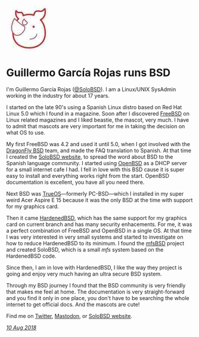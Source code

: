 <p><a href="/" alt="avatar" title="home page"><img src="solobsd.jpeg" class="avatar"></a></p>

# Guillermo Garc&iacute;a Rojas runs BSD

I'm Guillermo Garc&iacute;a Rojas ([@SoloBSD]). I am a Linux/UNIX
SysAdmin working in the industry for about 17 years.

I started on the late 90's using a Spanish Linux distro based on
Red Hat Linux 5.0 which I found in a magazine. Soon after I discovered
[FreeBSD] on Linux related magazines and I liked beastie, the mascot,
very much. I have to admit that mascots are very important for me
in taking the decision on what OS to use.

My first FreeBSD was 4.2 and used it until 5.0, when I got involved
with the [DragonFly BSD] team, and made the FAQ translation to
Spanish.  At that time I created the [SoloBSD website], to spread
the word about BSD to the Spanish language community. I started
using [OpenBSD] as a DHCP server for a small internet cafe I had.
I fell in love with this BSD cause it is super easy to install and
everything works right from the start.  OpenBSD documentation is
excellent, you have all you need there.

Next BSD was [TrueOS]&mdash;formerly PC-BSD&mdash;which I installed
in my super weird Acer Aspire&nbsp;E&nbsp;15 because it was the
only BSD at the time with support for my graphics card.

Then it came [HardenedBSD], which has the same support for my
graphics card on current branch and has many security enhacements.
For me, it was a perfect combination of FreeBSD and OpenBSD in a
single OS.  At that time I was very interested in very small systems
and started to investigate on how to reduce HardenedBSD to its
minimum. I found the [mfsBSD] project and created SoloBSD, which is
a small _mfs_ system based on the HardenedBSD code.

Since then, I am in love with HardenedBSD, I like the way they
project is going and enjoy very much having an ultra secure BSD
system.

Through my BSD journey I found that the BSD community is very
friendly that makes me feel at home. The documentation is very
straight-forward and you find it only in one place, you don't have
to be searching the whole internet to get official docs. And the
mascots are cute!

Find me on [Twitter], [Mastodon], or [SoloBSD website].

_[10 Aug 2018](/raw/people/solobsd.md)_

[FreeBSD]: https://www.freebsd.org
[OpenBSD]: https://www.openbsd.org
[TrueOS]: https://www.trueos.org
[SoloBSD website]: https://SoloBSD.org
[DragonFly BSD]: https://www.dragonflybsd.org
[@SoloBSD]: https://twitter.com/SoloBSD
[Twitter]: https://twitter.com/SoloBSD
[Mastodon]: https://bsd.network/@SoloBSD
[SoloBSD website]: https://SoloBSD.org
[HardenedBSD]: https://www.hardenedbsd.org
[mfsBSD]: http://mfsbsd.vx.sk/

